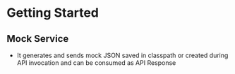# Getting Started

## Mock Service
* It generates and sends mock JSON saved in classpath or created during API invocation and can be consumed as API Response

